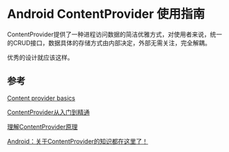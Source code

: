 # Android ContentProvider 使用指南

ContentProvider提供了一种进程访问数据的简洁优雅方式，对使用者来说，统一的CRUD接口，数据具体的存储方式由内部决定，外部无需关注，完全解耦。

优秀的设计就应该这样。

## 参考

[Content provider basics](https://developer.android.com/guide/topics/providers/content-provider-basics)

[ContentProvider从入门到精通](https://www.jianshu.com/p/f5ec75a9cfea)

[理解ContentProvider原理](http://gityuan.com/2016/07/30/content-provider/)

[Android：关于ContentProvider的知识都在这里了！](https://juejin.im/entry/597811f6f265da6c2e0fc6fd)